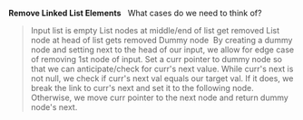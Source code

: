 **Remove Linked List Elements**
​
​
What cases do we need to think of?
> Input list is empty
> List nodes at middle/end of list get removed
> List node at head of list gets removed
> Dummy node
​
By creating a dummy node and setting next to the head of our input, we allow for edge case of removing 1st node of input. Set a curr pointer to dummy node so that we can anticipate/check for curr's next value. While curr's next is not null, we check if curr's next val equals our target val. If it does, we break the link to curr's next and set it to the following node. Otherwise, we move curr pointer to the next node and return dummy node's next.